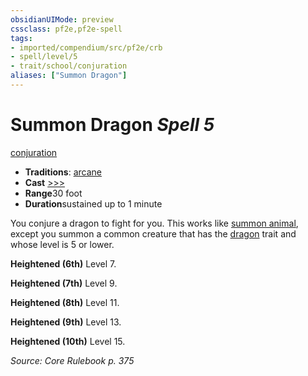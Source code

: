 ```yaml
---
obsidianUIMode: preview
cssclass: pf2e,pf2e-spell
tags:
- imported/compendium/src/pf2e/crb
- spell/level/5
- trait/school/conjuration
aliases: ["Summon Dragon"]
---
```

# Summon Dragon *Spell 5*   
[conjuration](conjuration.md)  

- **Traditions**: [arcane](arcane.md)
- **Cast** [>>>](chapter-9-playing-the-game.md#Actions "Three-Action") 
- **Range**30 foot
- **Duration**sustained up to 1 minute

You conjure a dragon to fight for you. This works like [summon animal](summon-animal.md), except you summon a common creature that has the [dragon](dragon.md) trait and whose level is 5 or lower.

**Heightened (6th)** Level 7.

**Heightened (7th)** Level 9.

**Heightened (8th)** Level 11.

**Heightened (9th)** Level 13.

**Heightened (10th)** Level 15.

*Source: Core Rulebook p. 375*